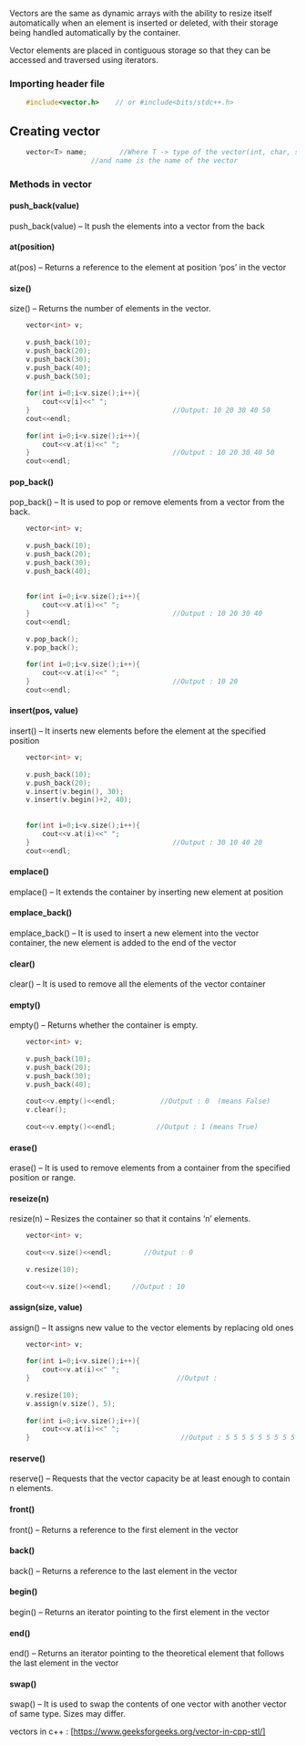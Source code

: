 Vectors are the same as dynamic arrays with the ability to resize itself automatically when an element is inserted or deleted, with their storage being handled automatically by the container.

Vector elements are placed in contiguous storage so that they can be accessed and traversed using iterators.
### Importing header file
```c++
	#include<vector.h>    // or #include<bits/stdc++.h>
```

## Creating vector
```c++
	vector<T> name;        //Where T -> type of the vector(int, char, string, float)
				 	//and name is the name of the vector

```

### Methods in vector
#### push_back(value)
push_back(value) – It push the elements into a vector from the back

#### at(position)
at(pos) – Returns a reference to the element at position ‘pos’ in the vector

#### size()
size() – Returns the number of elements in the vector.


```c++
	vector<int> v;
	
	v.push_back(10);
	v.push_back(20);
	v.push_back(30);
	v.push_back(40);
	v.push_back(50);
	
	for(int i=0;i<v.size();i++){
		cout<<v[i]<<" ";
	}									//Output: 10 20 30 40 50
	cout<<endl;
	
	for(int i=0;i<v.size();i++){
		cout<<v.at(i)<<" ";
	}									//Output : 10 20 30 40 50
	cout<<endl;
```

#### pop_back()
pop_back() – It is used to pop or remove elements from a vector from the back.
```c++
	vector<int> v;
	
	v.push_back(10);
	v.push_back(20);
	v.push_back(30);
	v.push_back(40);
	
	
	for(int i=0;i<v.size();i++){
		cout<<v.at(i)<<" ";
	}									//Output : 10 20 30 40
	cout<<endl;
	
	v.pop_back();
	v.pop_back();
	
	for(int i=0;i<v.size();i++){
		cout<<v.at(i)<<" ";
	}									//Output : 10 20
	cout<<endl;
```

#### insert(pos, value)
insert() – It inserts new elements before the element at the specified position

```c++
	vector<int> v;
	
	v.push_back(10);
	v.push_back(20);
	v.insert(v.begin(), 30);
	v.insert(v.begin()+2, 40);
	
	
	for(int i=0;i<v.size();i++){
		cout<<v.at(i)<<" ";
	}									//Output : 30 10 40 20
	cout<<endl;
```
#### emplace()
emplace() – It extends the container by inserting new element at position

#### emplace_back()
emplace_back() – It is used to insert a new element into the vector container, the new element is added to the end of the vector

#### clear()
clear() – It is used to remove all the elements of the vector container

#### empty()
empty() – Returns whether the container is empty.

```c++
	vector<int> v;
	
	v.push_back(10);
	v.push_back(20);
	v.push_back(30);
	v.push_back(40);
	
	cout<<v.empty()<<endl;           //Output : 0  (means False)
	v.clear();
	
	cout<<v.empty()<<endl;          //Output : 1 (means True)
```

#### erase() 
erase() – It is used to remove elements from a container from the specified position or range.

#### reseize(n)
resize(n) – Resizes the container so that it contains ‘n’ elements.

```c++
	vector<int> v;
	
	cout<<v.size()<<endl;        //Output : 0
	
	v.resize(10);
	
	cout<<v.size()<<endl;     //Output : 10
```

#### assign(size, value)
assign() – It assigns new value to the vector elements by replacing old ones
```c++
	vector<int> v;
	
	for(int i=0;i<v.size();i++){
		cout<<v.at(i)<<" ";
	}                                    //Output : 
	
	v.resize(10);
	v.assign(v.size(), 5);
	
	for(int i=0;i<v.size();i++){
		cout<<v.at(i)<<" ";      
	}                                     //Output : 5 5 5 5 5 5 5 5 5 5

```

#### reserve()
reserve() – Requests that the vector capacity be at least enough to contain n elements.

#### front()
front() – Returns a reference to the first element in the vector

#### back()
back() – Returns a reference to the last element in the vector

#### begin()
begin() – Returns an iterator pointing to the first element in the vector

#### end()
end() – Returns an iterator pointing to the theoretical element that follows the last element in the vector

#### swap()
swap() – It is used to swap the contents of one vector with another vector of same type. Sizes may differ.


vectors in c++ : [https://www.geeksforgeeks.org/vector-in-cpp-stl/]
